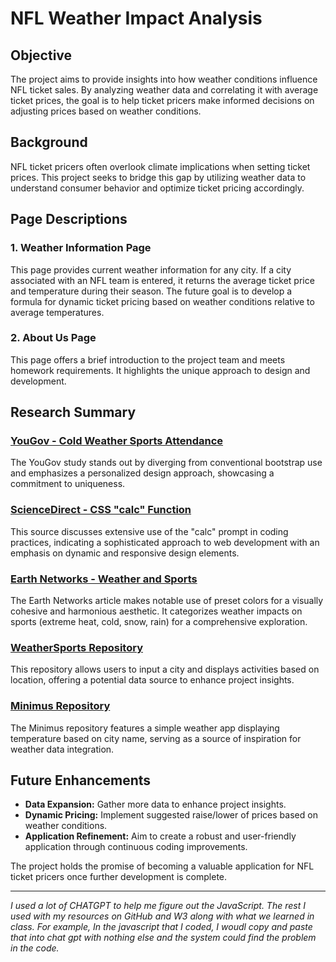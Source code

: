 # NFL Weather Impact Analysis

## Objective
The project aims to provide insights into how weather conditions influence NFL ticket sales. By analyzing weather data and correlating it with average ticket prices, the goal is to help ticket pricers make informed decisions on adjusting prices based on weather conditions.

## Background
NFL ticket pricers often overlook climate implications when setting ticket prices. This project seeks to bridge this gap by utilizing weather data to understand consumer behavior and optimize ticket pricing accordingly.

## Page Descriptions

### 1. Weather Information Page
This page provides current weather information for any city. If a city associated with an NFL team is entered, it returns the average ticket price and temperature during their season. The future goal is to develop a formula for dynamic ticket pricing based on weather conditions relative to average temperatures.

### 2. About Us Page
This page offers a brief introduction to the project team and meets homework requirements. It highlights the unique approach to design and development.

## Research Summary

### [YouGov - Cold Weather Sports Attendance](https://business.yougov.com/content/48435-new-data-reveals-thresholds-for-cold-weather-sports-attendance)
The YouGov study stands out by diverging from conventional bootstrap use and emphasizes a personalized design approach, showcasing a commitment to uniqueness.

### [ScienceDirect - CSS "calc" Function](https://www.sciencedirect.com/science/article/abs/pii/S2211973620300805)
This source discusses extensive use of the "calc" prompt in coding practices, indicating a sophisticated approach to web development with an emphasis on dynamic and responsive design elements.

### [Earth Networks - Weather and Sports](https://earthnetworks.com/blog/weather-and-sports-5-ways-changes-the-game/)
The Earth Networks article makes notable use of preset colors for a visually cohesive and harmonious aesthetic. It categorizes weather impacts on sports (extreme heat, cold, snow, rain) for a comprehensive exploration.

### [WeatherSports Repository](https://github.com/chrismojekwu/WeatherSports?tab=readme-ov-file)
This repository allows users to input a city and displays activities based on location, offering a potential data source to enhance project insights.

### [Minimus Repository](https://github.com/hamedbaatour/minimus)
The Minimus repository features a simple weather app displaying temperature based on city name, serving as a source of inspiration for weather data integration.

## Future Enhancements
- **Data Expansion:**
Gather more data to enhance project insights.
- **Dynamic Pricing:**
Implement suggested raise/lower of prices based on weather conditions.
- **Application Refinement:**
Aim to create a robust and user-friendly application through continuous coding improvements.

The project holds the promise of becoming a valuable application for NFL ticket pricers once further development is complete.

---

*I used a lot of CHATGPT to help me figure out the JavaScript. The rest I used with my resources on GitHub and W3 along with what we learned in class. For example, In the javascript that I coded, I woudl copy and paste that into chat gpt with nothing else and the system could find the problem in the code.*
